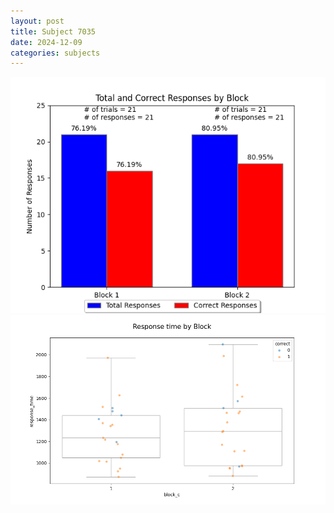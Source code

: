 ```yaml
---
layout: post
title: Subject 7035
date: 2024-12-09
categories: subjects
---
```


![](data/7035/run-7/7035_ATS_responses.png)
![](data/7035/run-7/7035_ATS_rt.png)
